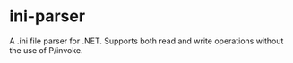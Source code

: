 #  ini-parser
A .ini file parser for .NET. Supports both read and write operations without the use of P/invoke.
